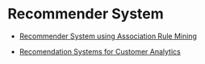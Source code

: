 # Recommender System

- [Recommender System using Association Rule Mining](https://github.com/vanessaaleung/ds-case-studies/tree/master/recommender-system/association-rules-generation)

- [Recomendation Systems for Customer Analytics](https://github.com/vanessaaleung/ds-case-studies/tree/master/recommender-system/collaborative-filtering)
